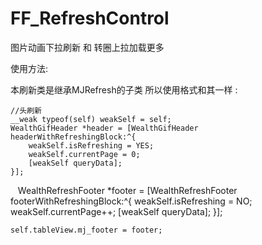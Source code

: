 # FF_RefreshControl
图片动画下拉刷新 和 转圈上拉加载更多

使用方法:

本刷新类是继承MJRefresh的子类 所以使用格式和其一样 :

    //头刷新
    __weak typeof(self) weakSelf = self;
    WealthGifHeader *header = [WealthGifHeader headerWithRefreshingBlock:^{
        weakSelf.isRefreshing = YES;
        weakSelf.currentPage = 0;
        [weakSelf queryData];
    }];
  
    WealthRefreshFooter *footer = [WealthRefreshFooter footerWithRefreshingBlock:^{
        weakSelf.isRefreshing = NO;
        weakSelf.currentPage++;
        [weakSelf queryData];
    }];
    
    self.tableView.mj_footer = footer;
